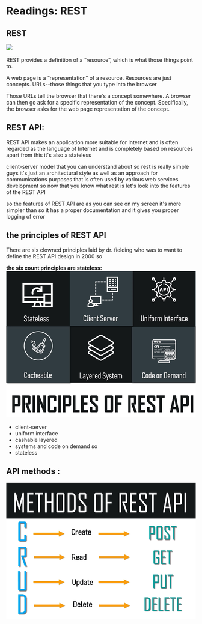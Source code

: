 # Readings: REST
## REST

![](https://www.parallels.com/blogs/ras/app/uploads/2019/07/rest-api-300x209.png)

REST provides a definition of a “resource”, which is what those things point to.

 A web page is a “representation” of a resource. Resources are just concepts. URLs--those things that you type into the browser

 Those URLs tell the browser that there's a concept somewhere. A browser can then go ask for a specific representation of the concept. Specifically, the browser asks for the web page representation of the concept.



## REST API:

REST API makes an application more suitable for Internet
and is often regarded as the language of Internet and is completely based on resources apart from this it's also a stateless

client-server model that you can understand about so rest is really
simple guys it's just an architectural style as well as an approach for
communications purposes that is often used by various web services development
so now that you know what rest is let's look into the features of the REST API

so the features of REST API are as you can see on my screen it's more simpler than so it has a proper documentation and it gives you proper logging of error


## the principles of REST API

There are six clowned principles laid by dr. fielding who was to want to define the REST API design in 2000 so 

**the six count principles are stateless:**
![](../img/API-principles.png)
- client-server 
- uniform interface 
- cashable layered 
- systems and code on demand so
- stateless 

## API methods :
![](../img/API-methods.png)
